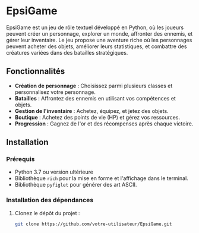 # EpsiGame

EpsiGame est un jeu de rôle textuel développé en Python, où les joueurs peuvent créer un personnage, explorer un monde, affronter des ennemis, et gérer leur inventaire. Le jeu propose une aventure riche où les personnages peuvent acheter des objets, améliorer leurs statistiques, et combattre des créatures variées dans des batailles stratégiques.

## Fonctionnalités

- **Création de personnage** : Choisissez parmi plusieurs classes et personnalisez votre personnage.
- **Batailles** : Affrontez des ennemis en utilisant vos compétences et objets.
- **Gestion de l'inventaire** : Achetez, équipez, et jetez des objets.
- **Boutique** : Achetez des points de vie (HP) et gérez vos ressources.
- **Progression** : Gagnez de l'or et des récompenses après chaque victoire.
  
## Installation

### Prérequis

- Python 3.7 ou version ultérieure
- Bibliothèque `rich` pour la mise en forme et l'affichage dans le terminal.
- Bibliothèque `pyfiglet` pour générer des art ASCII.

### Installation des dépendances

1. Clonez le dépôt du projet :
   ```bash
   git clone https://github.com/votre-utilisateur/EpsiGame.git
